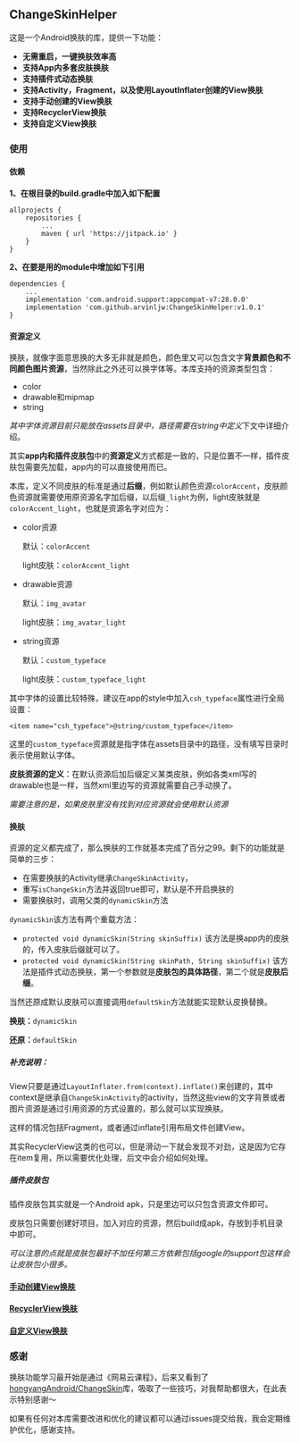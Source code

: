 ## ChangeSkinHelper

这是一个Android换肤的库，提供一下功能：

* **无需重启，一键换肤效率高**
* **支持App内多套皮肤换肤**
* **支持插件式动态换肤**
* **支持Activity，Fragment，以及使用LayoutInflater创建的View换肤**
* **支持手动创建的View换肤**
* **支持RecyclerView换肤**
* **支持自定义View换肤**

### 使用

#### 依赖

**1、在根目录的build.gradle中加入如下配置**

```
allprojects {
    repositories {
        ...
        maven { url 'https://jitpack.io' }
    }
}
```

**2、在要是用的module中增加如下引用**

```
dependencies {
    ...
    implementation 'com.android.support:appcompat-v7:28.0.0'
    implementation 'com.github.arvinljw:ChangeSkinHelper:v1.0.1'
}
```

#### 资源定义

换肤，就像字面意思换的大多无非就是颜色，颜色里又可以包含文字**背景颜色和不同颜色图片资源**，当然除此之外还可以换字体等。本库支持的资源类型包含：

* color
* drawable和mipmap
* string

*其中字体资源目前只能放在assets目录中，路径需要在string中定义*下文中详细介绍。

其实**app内和插件皮肤包**中的**资源定义**方式都是一致的，只是位置不一样，插件皮肤包需要先加载，app内的可以直接使用而已。

本库，定义不同皮肤的标准是通过**后缀**，例如默认颜色资源`colorAccent`，皮肤颜色资源就需要使用原资源名字加后缀，以后缀`_light`为例，light皮肤就是`colorAccent_light`，也就是资源名字对应为：

* color资源

	默认：`colorAccent` 
	
	light皮肤：`colorAccent_light`
	
* drawable资源

	默认：`img_avatar`
	
	light皮肤：`img_avatar_light`

* string资源

	默认：`custom_typeface`
	
	light皮肤：`custom_typeface_light`

其中字体的设置比较特殊，建议在app的style中加入`csh_typeface`属性进行全局设置：

```
<item name="csh_typeface">@string/custom_typeface</item>
```

这里的`custom_typeface`资源就是指字体在assets目录中的路径，没有填写目录时表示使用默认字体。

**皮肤资源的定义**：在默认资源后加后缀定义某类皮肤，例如各类xml写的drawable也是一样，当然xml里边写的资源就需要自己手动换了。

*需要注意的是，如果皮肤里没有找到对应资源就会使用默认资源*

#### 换肤

资源的定义都完成了，那么换肤的工作就基本完成了百分之99。剩下的功能就是简单的三步：

* 在需要换肤的Activity继承`ChangeSkinActivity`，
* 重写`isChangeSkin`方法并返回true即可，默认是不开启换肤的
* 需要换肤时，调用父类的`dynamicSkin`方法

`dynamicSkin`该方法有两个重载方法：

* `protected void dynamicSkin(String skinSuffix)` 该方法是换app内的皮肤的，传入皮肤后缀就可以了。
* `protected void dynamicSkin(String skinPath, String skinSuffix)` 该方法是插件式动态换肤，第一个参数就是**皮肤包的具体路径**，第二个就是**皮肤后缀**。

当然还原成默认皮肤可以直接调用`defaultSkin`方法就能实现默认皮换替换。

**换肤：**`dynamicSkin`

**还原：**`defaultSkin `

##### 补充说明：

View只要是通过`LayoutInflater.from(context).inflate()`来创建的，其中context是继承自`ChangeSkinActivity`的activity，当然这些view的文字背景或者图片资源是通过引用资源的方式设置的，那么就可以实现换肤。

这样的情况包括Fragment，或者通过inflate引用布局文件创建View。

其实RecyclerView这类的也可以，但是滑动一下就会发现不对劲，这是因为它存在item复用，所以需要优化处理，后文中会介绍如何处理。

##### 插件皮肤包

插件皮肤包其实就是一个Android apk，只是里边可以只包含资源文件即可。

皮肤包只需要创建好项目，加入对应的资源，然后build成apk，存放到手机目录中即可。

*可以注意的点就是皮肤包最好不加任何第三方依赖包括google的support包这样会让皮肤包小很多。*

#### [手动创建View换肤](https://github.com/arvinljw/ChangeSkinHelper/blob/master/doc/手动创建View换肤.md)

#### [RecyclerView换肤](https://github.com/arvinljw/ChangeSkinHelper/blob/master/doc/RecyclerView换肤.md)

#### [自定义View换肤](https://github.com/arvinljw/ChangeSkinHelper/blob/master/doc/自定义View换肤.md)

### 感谢

 换肤功能学习最开始是通过《网易云课程》，后来又看到了[hongyangAndroid/ChangeSkin](https://github.com/hongyangAndroid/ChangeSkin)库，吸取了一些技巧，对我帮助都很大，在此表示特别感谢～
 
如果有任何对本库需要改进和优化的建议都可以通过issues提交给我，我会定期维护优化，感谢支持。